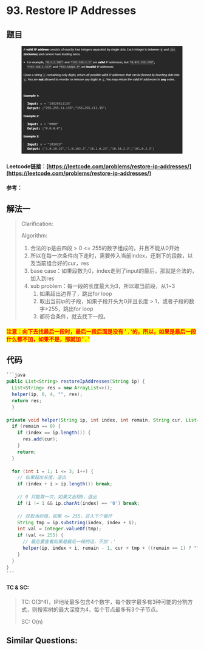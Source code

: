 # 93. Restore IP Addresses

## 题目

<figure><img src="../../.gitbook/assets/image (3) (1) (1) (1) (1).png" alt=""><figcaption></figcaption></figure>

#### Leetcode链接：[https://leetcode.com/problems/restore-ip-addresses/](https://leetcode.com/problems/restore-ip-addresses/)

#### 参考：

## 解法一

> Clarification:&#x20;
>
> Algorithm:&#x20;
>
> 1. 合法的ip是由四段 > 0 <= 255的数字组成的，并且不能从0开始
> 2. 所以在每一次条件向下走时，需要传入当前index，还剩下的段数，以及当前组合好的cur，res
> 3. base case：如果段数为0，index走到了input的最后，那就是合法的，加入到res
> 4. sub problem：每一段的长度最大为3，所以取当前段，从1\~3
>    1. 如果超出边界了，跳出for loop
>    2. 取出当前ip的子段，如果子段开头为0并且长度 > 1，或者子段的数字>255，跳出for loop
>    3. 都符合条件，就去找下一段。

#### <mark style="color:red;">注意：向下去找最后一段时，最后一段后面是没有 ' . '的，所以，如果是最后一段什么都不加，如果不是，那就加 ' . '</mark>

## 代码

````java
```java
public List<String> restoreIpAddresses(String ip) {
  List<String> res = new ArrayList<>();
  helper(ip, 0, 4, "", res);
  return res;
  }

private void helper(String ip, int index, int remain, String cur, List<String> res) {
  if (remain == 0) {
    if (index == ip.length()) {
      res.add(cur);
    }
    return;
  }

  for (int i = 1; i <= 3; i++) {
    // 如果超出长度，退出
    if (index + i > ip.length()) break;

    // 0 只能取一次，如果又出现0，退出
    if (i != 1 && ip.charAt(index) == '0') break;

    // 获取当前值，如果 <= 255，进入下个循环
    String tmp = ip.substring(index, index + i);
    int val = Integer.valueOf(tmp);
    if (val <= 255) {
      // 最后要查看如果是最后一段的话，不加'.'
      helper(ip, index + i, remain - 1, cur + tmp + ((remain == 1) ? "" : "."), res);
    }
  }
}
```
````

#### TC & SC:&#x20;

> TC: O(3^4)，IP地址最多包含4个数字，每个数字最多有3种可能的分割方式，则搜索树的最大深度为4，每个节点最多有3个子节点。
>
> SC: O(n)

## **Similar Questions:**&#x20;
